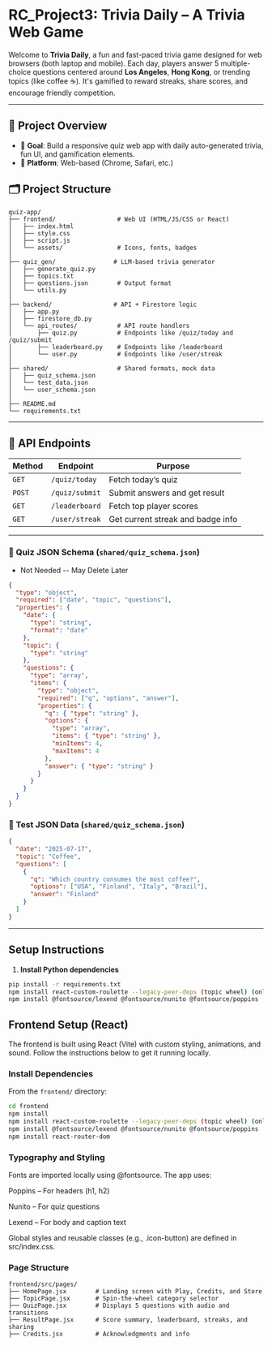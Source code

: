 # RC_Project3: Trivia Daily – A Trivia Web Game
Welcome to **Trivia Daily**, a fun and fast-paced trivia game designed for web browsers (both laptop and mobile). Each day, players answer 5 multiple-choice questions centered around **Los Angeles**, **Hong Kong**, or trending topics (like coffee ☕). It's gamified to reward streaks, share scores, and encourage friendly competition.

---

## 🚀 Project Overview

- 🎯 **Goal**: Build a responsive quiz web app with daily auto-generated trivia, fun UI, and gamification elements.
- 📱 **Platform**: Web-based (Chrome, Safari, etc.)

## 🗂️ Project Structure
```
quiz-app/
├── frontend/                 # Web UI (HTML/JS/CSS or React)
│   ├── index.html
│   ├── style.css
│   ├── script.js
│   └── assets/               # Icons, fonts, badges
│
├── quiz_gen/                # LLM-based trivia generator
│   ├── generate_quiz.py
│   ├── topics.txt
│   ├── questions.json        # Output format
│   └── utils.py
│
├── backend/                 # API + Firestore logic
│   ├── app.py
│   ├── firestore_db.py
│   └── api_routes/           # API route handlers
│       ├── quiz.py           # Endpoints like /quiz/today and /quiz/submit
│       ├── leaderboard.py    # Endpoints like /leaderboard
│       └── user.py           # Endpoints like /user/streak
│
├── shared/                   # Shared formats, mock data
│   ├── quiz_schema.json
│   └── test_data.json
│   └── user_schema.json
│
├── README.md
└── requirements.txt
```
---

## 🔗 API Endpoints

| Method | Endpoint | Purpose |
|--------|----------|---------|
| `GET`  | `/quiz/today` | Fetch today’s quiz |
| `POST` | `/quiz/submit` | Submit answers and get result |
| `GET`  | `/leaderboard` | Fetch top player scores |
| `GET`  | `/user/streak` | Get current streak and badge info |

---

### 📄 Quiz JSON Schema (`shared/quiz_schema.json`)
- Not Needed -- May Delete Later
```json
{
  "type": "object",
  "required": ["date", "topic", "questions"],
  "properties": {
    "date": {
      "type": "string",
      "format": "date"
    },
    "topic": {
      "type": "string"
    },
    "questions": {
      "type": "array",
      "items": {
        "type": "object",
        "required": ["q", "options", "answer"],
        "properties": {
          "q": { "type": "string" },
          "options": {
            "type": "array",
            "items": { "type": "string" },
            "minItems": 4,
            "maxItems": 4
          },
          "answer": { "type": "string" }
        }
      }
    }
  }
}
```
### 📄 Test JSON Data (`shared/quiz_schema.json`)
```json
{
  "date": "2025-07-17",
  "topic": "Coffee",
  "questions": [
    {
      "q": "Which country consumes the most coffee?",
      "options": ["USA", "Finland", "Italy", "Brazil"],
      "answer": "Finland"
    }
  ]
}
```
---
## Setup Instructions 

1. **Install Python dependencies**
```bash
pip install -r requirements.txt
npm install react-custom-roulette --legacy-peer-deps (topic wheel) (only need --legacy-peer-deps if using react ver 19+)
npm install @fontsource/lexend @fontsource/nunito @fontsource/poppins

```

## Frontend Setup (React)

The frontend is built using React (Vite) with custom styling, animations, and sound. Follow the instructions below to get it running locally.

### Install Dependencies

From the `frontend/` directory:

```bash
cd frontend
npm install
npm install react-custom-roulette --legacy-peer-deps (topic wheel) (only need --legacy-peer-deps if using react ver 19+)
npm install @fontsource/lexend @fontsource/nunito @fontsource/poppins
npm install react-router-dom   
```

### Typography and Styling
Fonts are imported locally using @fontsource. The app uses:

Poppins – For headers (h1, h2)

Nunito – For quiz questions

Lexend – For body and caption text

Global styles and reusable classes (e.g., .icon-button) are defined in src/index.css.

### Page Structure
```
frontend/src/pages/
├── HomePage.jsx        # Landing screen with Play, Credits, and Store
├── TopicPage.jsx       # Spin-the-wheel category selector
├── QuizPage.jsx        # Displays 5 questions with audio and transitions
├── ResultPage.jsx      # Score summary, leaderboard, streaks, and sharing
├── Credits.jsx         # Acknowledgments and info
```